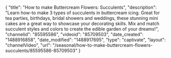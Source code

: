 {
    "title": "How to make Buttercream Flowers: Succulents",
    "description": "Learn how-to make 3 types of succulents in buttercream icing.  Great for tea parties, birthdays, bridal showers and weddings, these stunning mini cakes are a great way to showcase your decorating skills. Mix and match succulent styles and colors to create the edible garden of your dreams!",
    "channelid": "85595586",
    "videoid": "85709503",
    "date_created": "1488916858",
    "date_modified": "1488917695",
    "type": "captivate",
    "layout": "channelVideo",
    "url": "\/seasonal\/how-to-make-buttercream-flowers-succulents\/85595586-85709503"
}